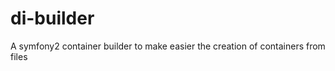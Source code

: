 di-builder
==========

A symfony2 container builder to make easier the creation of containers from files